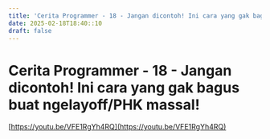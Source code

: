 ```yaml
---
title: 'Cerita Programmer - 18 - Jangan dicontoh! Ini cara yang gak bagus buat ngelayoff/PHK massal!'
date: 2025-02-18T18:40::10
draft: false
---
```


# Cerita Programmer - 18 - Jangan dicontoh! Ini cara yang gak bagus buat ngelayoff/PHK massal!

[https://youtu.be/VFE1RgYh4RQ](https://youtu.be/VFE1RgYh4RQ)
